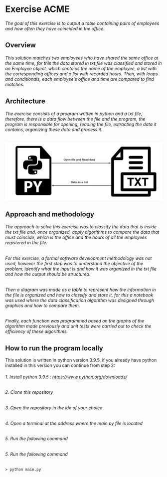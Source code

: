 # Exercise ACME
###### The goal of this exercise is to output a table containing pairs of employees and how often they have coincided in the office.
## Overview
###### This solution matches two employees who have shared the same office at the same time, for this the data stored in txt file was classified and stored in an Employee object, which contains the name of the employee, a list with the corresponding offices and a list with recorded hours. Then, with loops and conditionals, each employee's office and time are compared to find matches.
## Architecture
###### The exercise consists of a program written in python and a txt file, therefore, there is a data flow between the file and the program, the program is responsible for opening, reading the file, extracting the data it contains, organizing these data and process it.
![Architecture](/architecture.png) 
## Approach and methodology
###### The approach to solve this exercise was to classify the data that is inside the txt file and, once organized, apply algorithms to compare the data that must coincide, which is the office and the hours of all the employees registered in the file.
###### For this exercise, a formal software development methodology was not used, however the first step was to understand the objective of the problem, identify what the input is and how it was organized in the txt file and how the output should be structured. 
###### Then a diagram was made as a table to represent how the information in the file is organized and how to classify and store it, for this a notebook was used where the data classification algorithm was designed through graphics and how to compare them.
###### Finally, each function was programmed based on the graphs of the algorithm made previously and unit tests were carried out to check the efficiency of these algorithms. 
## How to run the program locally
This solution is written in python version 3.9.5, if you already have python installed in this version you can continue from step 2:
###### 1. Install python 3.9.5 : https://www.python.org/downloads/
###### 2. Clone this repository
###### 3. Open the repository in the ide of your choice
###### 4. Open a terminal at the address where the main.py file is located
###### 5. Run the following command
###### 5. Run the following command
<!--sec data-title="Prompt: Windows" data-id="windows_prompt2" data-collapse=true ces-->


    > python main.py
    

<!--endsec-->
